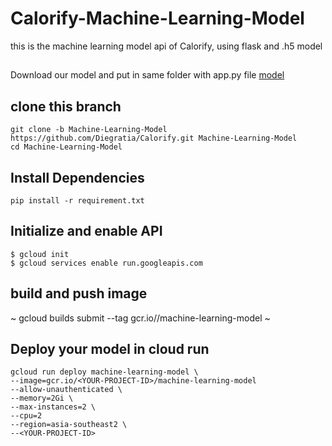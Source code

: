# Calorify-Machine-Learning-Model
this is the machine learning model api of Calorify, using flask and .h5 model

##
Download our model and put in same folder with app.py file
[model](https://storage.googleapis.com/calorify-model-bucket/model.h5)


## clone this branch
```
git clone -b Machine-Learning-Model https://github.com/Diegratia/Calorify.git Machine-Learning-Model
cd Machine-Learning-Model
```
## Install Dependencies
```
pip install -r requirement.txt
```

## Initialize and enable API
```
$ gcloud init
$ gcloud services enable run.googleapis.com
```
## build and push image
~
gcloud builds submit --tag gcr.io/<Your-Project-ID>/machine-learning-model
~
## Deploy your model in cloud run
```
gcloud run deploy machine-learning-model \
--image=gcr.io/<YOUR-PROJECT-ID>/machine-learning-model
--allow-unauthenticated \
--memory=2Gi \
--max-instances=2 \
--cpu=2
--region=asia-southeast2 \
--<YOUR-PROJECT-ID>
```
